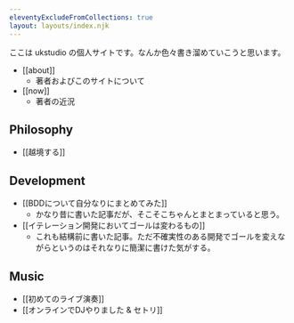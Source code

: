 ```yaml
---
eleventyExcludeFromCollections: true
layout: layouts/index.njk
---
```

ここは ukstudio の個人サイトです。なんか色々書き溜めていこうと思います。

- [[about]]
	- 著者およびこのサイトについて
- [[now]]
	- 著者の近況

## Philosophy

- [[越境する]]
## Development

- [[BDDについて自分なりにまとめてみた]]
	- かなり昔に書いた記事だが、そこそこちゃんとまとまっていると思う。
- [[イテレーション開発においてゴールは変わるもの]]
	- これも結構前に書いた記事。ただ不確実性のある開発でゴールを変えながらというのはそれなりに簡潔に書けた気がする。

## Music

- [[初めてのライブ演奏]]
- [[オンラインでDJやりました & セトリ]]
